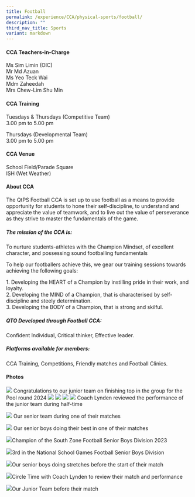 ```yaml
---
title: Football
permalink: /experience/CCA/physical-sports/football/
description: ""
third_nav_title: Sports
variant: markdown
---
```

#### **CCA Teachers-in-Charge**
Ms Sim Limin (OIC)<br>
Mr Md Azuan<br>
Ms Yeo Teck Wai <br>
Mdm Zaheedah <br>
Mrs Chew-Lim Shu Min

#### **CCA Training**
Tuesdays &amp; Thursdays (Competitive Team)<br>
3.00 pm to 5.00 pm 

Thursdays (Developmental Team)<br>
3.00 pm to 5.00 pm

#### **CCA Venue**
School Field/Parade Square <br>
ISH (Wet Weather)

#### **About CCA**
The QtPS Football CCA is set up to use football as a means to provide opportunity for students to hone their self-discipline, to understand and appreciate the value of teamwork, and to live out the value of perseverance as they strive to master the fundamentals of the game.

##### **The mission of the CCA is:**
To nurture students-athletes with the Champion Mindset, of excellent character, and possessing sound footballing fundamentals

To help our footballers achieve this, we gear our training sessions towards achieving the following goals:

1\.	Developing the HEART of a Champion by instilling pride in their work, and loyalty. <br>
2\.	Developing the MIND of a Champion, that is characterised by self-discipline and steely determination.<br>
3\.	Developing the BODY of a Champion, that is strong and skilful.

##### **QTO Developed through Football CCA:**
Confident Individual, Critical thinker, Effective leader.

##### **Platforms available for members:**
CCA Training, Competitions, Friendly matches and Football Clinics.

#### **Photos**

![](/images/CCA%20Football/IMG_8984.jpg)
Congratulations to our junior team on finishing top in the group for the Pool round 2024
![](/images/CCA%20Football/football_juniors1.jpg)
![](/images/CCA%20Football/football_juniors2.jpg)
![](/images/CCA%20Football/football_juniors3.jpg)
![](/images/CCA%20Football/23_Apr_2024_at_18_46.jpg)
Coach Lynden reviewed the performance of the junior team during half-time

![](/images/CCA%20Football/12b0a8ff_6da8_4b04_9dd7_102aa170e623.jpg)
Our senior team during one of their matches

![](/images/CCA%20Football/match%20time.JPG)
Our senior boys doing their best in one of their matches

![](/images/CCA%20Football/south%20zone%20champion%202023.jpg)Champion of the South Zone Football Senior Boys Division 2023

![](/images/CCA%20Football/3rd%20nsg%202023.JPG)3rd in the National School Games Football Senior Boys Division

![](/images/CCA%20Football/senior%20stretching.jpg)Our senior boys doing stretches before the start of their match

![](/images/CCA%20Football/circle%20with%20coach%20lynden.jpg)Circle Time with Coach Lynden to review their match and performance

![](/images/CCA%20Football/junior%20team.jpg)Our Junior Team before their match